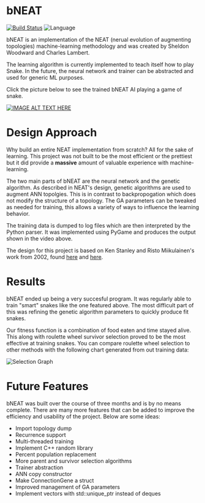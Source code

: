 # bNEAT
[![Build Status](https://travis-ci.org/sheldonkwoodward/bNEAT.svg?branch=master)](https://travis-ci.org/sheldonkwoodward/bNEAT)
![Language](https://img.shields.io/badge/language-C%2B%2B17-orange.svg)

bNEAT is an implementation of the NEAT (nerual evolution of augmenting topologies) machine-learning methodology and was created by Sheldon Woodward and Charles Lambert. 

The learning algorithm is currently implemented to teach itself how to play Snake. In the future, the neural network and trainer can be abstracted and used for generic ML purposes.

Click the picture below to see the trained bNEAT AI playing a game of snake. 

[![IMAGE ALT TEXT HERE](https://i.imgur.com/Bwi3gF6.png)](https://www.youtube.com/watch?v=S4cb9tJu4vs)

# Design Approach
Why build an entire NEAT implementation from scratch? All for the sake of learning. This project was not built to be the most efficient or the prettiest but it did provide a **massive** amount of valuable experience with machine-learning.

The two main parts of bNEAT are the neural network and the genetic algorithm. As described in NEAT's design, genetic algorithms are used to augment ANN topolgies. This is in contrast to backpropogation which does not modify the structure of a topology. The GA parameters can be tweaked as needed for training, this allows a variety of ways to influence the learning behavior.

The training data is dumped to log files which are then interpreted by the Python parser. It was implemented using PyGame and produces the output shown in the video above.

The design for this project is based on Ken Stanley and Risto Miikulainen's work from
2002, found [here](http://nn.cs.utexas.edu/downloads/papers/stanley.gecco02_1.pdf) and [here](http://nn.cs.utexas.edu/downloads/papers/stanley.ec02.pdf).

# Results
bNEAT ended up being a very succesful program. It was regularly able to train "smart" snakes like the one featured above. The most difficult part of this was refining the genetic algorithm parameters to quickly produce fit snakes.

Our fitness function is a combination of food eaten and time stayed alive. This along with roulette wheel survivor selection proved to be the most effective at training snakes. You can compare roulette wheel selection to other methods with the following chart generated from out training data:

![Selection Graph](https://i.imgur.com/Wb55DFw.png)

# Future Features
bNEAT was built over the course of three months and is by no means complete. There are many more features that can be added to improve the efficiency and usability of the project. Below are some ideas:

- Import topology dump
- Recurrence support
- Multi-threaded training
- Implement C++ random library
- Percent population replacement
- More parent and survivor selection algorithms
- Trainer abstraction
- ANN copy constructor
- Make ConnectionGene a struct
- Improved management of GA parameters
- Implement vectors with std::unique_ptr instead of deques
